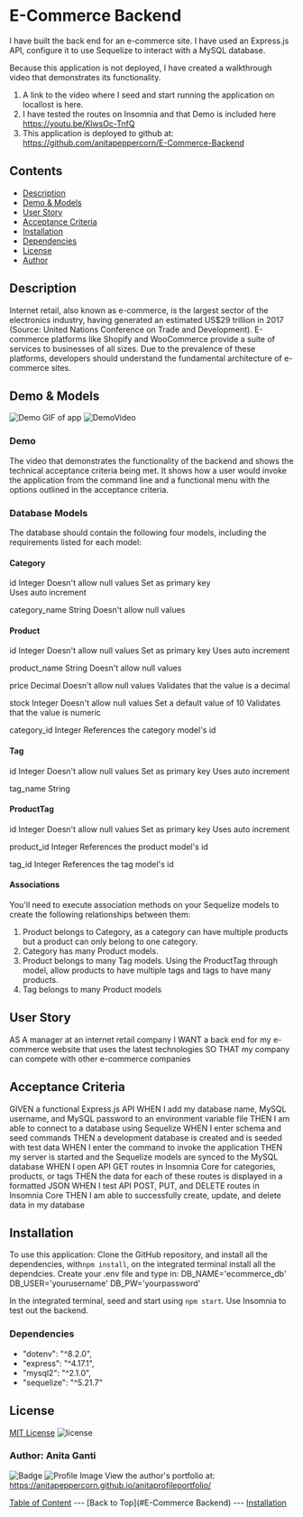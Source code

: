 # E-Commerce Backend
I have built the back end for an e-commerce site. I have used an Express.js API, configure it to use Sequelize to interact with a MySQL database.

Because this application is not deployed, I have created a walkthrough video that demonstrates its functionality. 
1. A link to the video where I seed and start running the application on locallost is here. 
2. I have tested the routes on Insomnia and that Demo is included here https://youtu.be/KlwsOc-TnfQ 
3. This application is deployed to github at: https://github.com/anitapeppercorn/E-Commerce-Backend

## Contents
- [Description](#Description)
- [Demo & Models](#Demo&Models)
- [User Story](#User-Story)
- [Acceptance Criteria](#Acceptance-Criteria)
- [Installation](#Installation)
- [Dependencies](#Dependencies)
- [License](#License)
- [Author](#Author)

## Description

Internet retail, also known as e-commerce, is the largest sector of the electronics industry, having generated an estimated US$29 trillion in 2017 (Source: United Nations Conference on Trade and Development). E-commerce platforms like Shopify and WooCommerce provide a suite of services to businesses of all sizes. Due to the prevalence of these platforms, developers should understand the fundamental architecture of e-commerce sites.


## Demo & Models
![Demo GIF of app](/assets/app.gif)
![DemoVideo](https://youtu.be/KlwsOc-TnfQ)
### Demo 
The video that demonstrates the functionality of the backend and shows the technical acceptance criteria being met. It shows how a user would invoke the application from the command line and a functional menu with the options outlined in the acceptance criteria.
### Database Models
The database should contain the following four models, including the requirements listed for each model:
#### Category
id
    Integer
    Doesn't allow null values
    Set as primary key       
    Uses auto increment

category_name
    String
    Doesn't allow null values
#### Product
id
    Integer
    Doesn't allow null values
    Set as primary key
    Uses auto increment

product_name
    String
    Doesn't allow null values

price
    Decimal
    Doesn't allow null values
    Validates that the value is a decimal

stock
    Integer
    Doesn't allow null values
    Set a default value of 10
    Validates that the value is numeric

category_id
    Integer
    References the category model's id

#### Tag
id
    Integer
    Doesn't allow null values
    Set as primary key
    Uses auto increment

tag_name
    String

#### ProductTag
id
    Integer
    Doesn't allow null values
    Set as primary key
    Uses auto increment

product_id
    Integer
    References the product model's id

tag_id
    Integer
    References the tag model's id

#### Associations
You'll need to execute association methods on your Sequelize models to create the following relationships between them:
1. Product belongs to Category, as a category can have multiple products but a product can only belong to one category.
2. Category has many Product models.
3. Product belongs to many Tag models. Using the ProductTag through model, allow products to have multiple tags and tags to have many products.
4. Tag belongs to many Product models

## User Story
AS A manager at an internet retail company
I WANT a back end for my e-commerce website that uses the latest technologies
SO THAT my company can compete with other e-commerce companies

## Acceptance Criteria
GIVEN a functional Express.js API
WHEN I add my database name, MySQL username, and MySQL password to an environment variable file
THEN I am able to connect to a database using Sequelize
WHEN I enter schema and seed commands
THEN a development database is created and is seeded with test data
WHEN I enter the command to invoke the application
THEN my server is started and the Sequelize models are synced to the MySQL database
WHEN I open API GET routes in Insomnia Core for categories, products, or tags
THEN the data for each of these routes is displayed in a formatted JSON
WHEN I test API POST, PUT, and DELETE routes in Insomnia Core
THEN I am able to successfully create, update, and delete data in my database


## Installation
To use this application: Clone the GitHub repository, and install all the dependencies, with```npm install```, on the integrated terminal install all the dependcies. Create your .env file and type in:
DB_NAME='ecommerce_db'
DB_USER='yourusername'
DB_PW='yourpassword'

In the integrated terminal, seed and start using ``npm start``. Use Insomnia to test out the backend.


### Dependencies
- "dotenv": "^8.2.0",
- "express": "^4.17.1",
- "mysql2": "^2.1.0",
- "sequelize": "^5.21.7"
    

## License
[MIT License](./LICENSE)
![license](https://img.shields.io/badge/License-MIT-blue)

### Author: Anita Ganti
![Badge](https://img.shields.io/badge/Github-anitapeppercorn-4cbbb9) 
![Profile Image](https://github.com/anitapeppercorn.png?size=50)
View the author's portfolio at:  https://anitapeppercorn.github.io/anitaprofileportfolio/


[Table of Content](#Table-of-Content) --- [Back to Top](#E-Commerce Backend) --- [Installation](#Installation)
